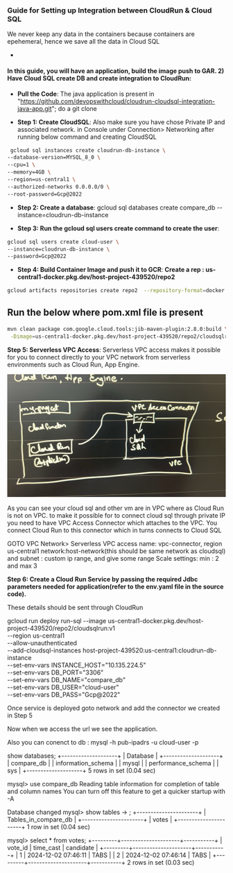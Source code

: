 
### **Guide for Setting up  Integration between CloudRun & Cloud SQL**
We never keep any data in the containers because containers are epehemeral, hence we save all the data in Cloud SQL

*

#### **In this guide, you will have an application, build the image push to GAR. 2) Have Cloud SQL create DB and create integration to CloudRun:**

- **Pull the Code**: The java application is present in "https://github.com/devopswithcloud/cloudrun-cloudsql-integration-java-app.git"; do a git clone

- **Step 1: Create CloudSQL**: Also make sure you have chose Private IP and associated network. in Console under Connection> Networking after running below command and creating CloudSQL
```bash
 gcloud sql instances create cloudrun-db-instance \
--database-version=MYSQL_8_0 \
--cpu=1 \
--memory=4GB \
--region=us-central1 \
--authorized-networks 0.0.0.0/0 \
--root-password=Gcp@2022
```

- **Step 2: Create a database**: gcloud sql databases create compare_db --instance=cloudrun-db-instance

- **Step 3: Run the gcloud sql users create command to create the user**: 
```bash
gcloud sql users create cloud-user \
--instance=cloudrun-db-instance \
--password=Gcp@2022
```

- **Step 4: Build Container Image and push it to GCR**: 
**Create a rep : us-central1-docker.pkg.dev/host-project-439520/repo2**
```bash
gcloud artifacts repositories create repo2  --repository-format=docker --location=us-central1
```
Run the below where pom.xml file is present
----
```bash
mvn clean package com.google.cloud.tools:jib-maven-plugin:2.8.0:build \
 -Dimage=us-central1-docker.pkg.dev/host-project-439520/repo2/cloudsqlrun:v1 -DskipTests
```

**Step 5: Serverless VPC Access**:
Serverless VPC access makes it possible for you to connect directly to your VPC network from serverless environments such as Cloud Run, App Engine.

![alt text](<WhatsApp Image 2024-12-01 at 11.02.08 PM.jpeg>)

As you can see your cloud sql and other vm are in VPC where as Cloud Run is not on VPC. to make it possible for to connect cloud sql through private IP you need to have VPC Access Connector which attaches to the VPC. You connect Cloud Run to this connector which in turns connects to Cloud SQL

GOTO VPC Network> Serverless VPC access
name: vpc-connector, region us-central1
network:host-network(this should be same network as cloudsql) and subnet : custom ip range, and give some range Scale settings: min : 2 and max 3

**Step 6: Create a Cloud Run Service by passing the required Jdbc parameters needed for application(refer to the env.yaml file in the source code).**

These details should be sent through CloudRun

gcloud run deploy run-sql --image us-central1-docker.pkg.dev/host-project-439520/repo2/cloudsqlrun:v1  \
  --region us-central1 \
  --allow-unauthenticated \
  --add-cloudsql-instances host-project-439520:us-central1:cloudrun-db-instance \
  --set-env-vars INSTANCE_HOST="10.135.224.5" \
  --set-env-vars DB_PORT="3306" \
  --set-env-vars DB_NAME="compare_db" \
  --set-env-vars DB_USER="cloud-user" \
  --set-env-vars DB_PASS="Gcp@2022"

  Once service is deployed goto network and add the connector we created in Step 5

  Now when we access the url we see the application.

  Also you can conenct to db : mysql -h pub-ipadrs -u cloud-user -p
  
  show databases;
+--------------------+
| Database           |
+--------------------+
| compare_db         |
| information_schema |
| mysql              |
| performance_schema |
| sys                |
+--------------------+
5 rows in set (0.04 sec)

mysql> use compare_db
Reading table information for completion of table and column names
You can turn off this feature to get a quicker startup with -A

Database changed
mysql> show tables
    -> ;
+----------------------+
| Tables_in_compare_db |
+----------------------+
| votes                |
+----------------------+
1 row in set (0.04 sec)

mysql> select * from votes;
+---------+---------------------+-----------+
| vote_id | time_cast           | candidate |
+---------+---------------------+-----------+
|       1 | 2024-12-02 07:46:11 | TABS      |
|       2 | 2024-12-02 07:46:14 | TABS      |
+---------+---------------------+-----------+
2 rows in set (0.03 sec)
